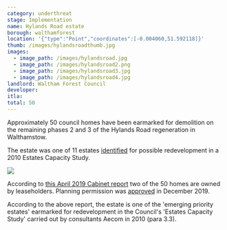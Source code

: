 ```yaml
---
category: underthreat
stage: Implementation
name: Hylands Road estate
borough: walthamforest
location: '{"type":"Point","coordinates":[-0.004060,51.592118]}'
thumb: /images/hylandsroadthumb.jpg
images:
  - image_path: /images/hylandsroad.jpg
  - image_path: /images/hylandsroad2.png
  - image_path: /images/hylandsroad3.jpg
  - image_path: /images/hylandsroad4.jpg
landlord: Waltham Forest Council
developer:
itla:
total: 50
---
```

Approximately 50 council homes have been earmarked for demolition on the remaining phases 2 and 3 of the Hylands Road regeneration in Walthamstow.

The estate was one of 11 estates [identified](https://democracy.walthamforest.gov.uk/documents/s10654/4.2.%20LSP%20report%20-%20Estates%20Review.pdf) for possible redevelopment in a 2010 Estates Capacity Study.

![](/images/11estates.png)

According to [this April 2019 Cabinet report](https://democracy.walthamforest.gov.uk/ieDecisionDetails.aspx?ID=3213) two of the 50 homes are owned by leaseholders. Planning permission was [approved](https://www.guardian-series.co.uk/news/18085677.plans-knock-hylands-road-council-housing-build-120-new-homes-approved/) in December 2019.

According to the above report, the estate is one of the 'emerging priority estates' earmarked for redevelopment in the Council's 'Estates Capacity Study' carried out by consultants Aecom in 2010 (para 3.3). 

